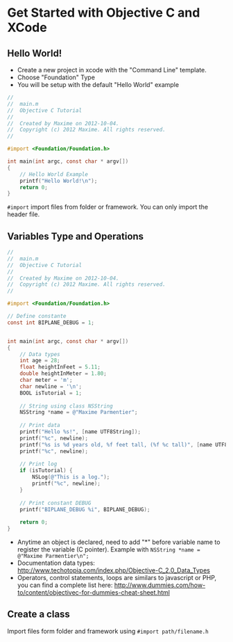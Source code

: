 # Get Started with Objective C and XCode

## Hello World!

* Create a new project in xcode with the "Command Line" template.
* Choose "Foundation" Type
* You will be setup with the default "Hello World" example

```objective-c
//
//  main.m
//  Objective C Tutorial
//
//  Created by Maxime on 2012-10-04.
//  Copyright (c) 2012 Maxime. All rights reserved.
//

#import <Foundation/Foundation.h>

int main(int argc, const char * argv[])
{     
    // Hello World Example
    printf("Hello World!\n");
    return 0;
}
```

`#import` import files from folder or framework. You can only import the header file.


## Variables Type and Operations

```objective-c
//
//  main.m
//  Objective C Tutorial
//
//  Created by Maxime on 2012-10-04.
//  Copyright (c) 2012 Maxime. All rights reserved.
//

#import <Foundation/Foundation.h>

// Define constante
const int BIPLANE_DEBUG = 1;


int main(int argc, const char * argv[])
{     
    // Data types
    int age = 28;
    float heightInFeet = 5.11;
    double heightInMeter = 1.80;
    char meter = 'm';
    char newline = '\n';
    BOOL isTutorial = 1;
    
    // String using class NSString
    NSString *name = @"Maxime Parmentier";
    
    // Print data
    printf("Hello %s!", [name UTF8String]);
    printf("%c", newline);
    printf("%s is %d years old, %f feet tall, (%f %c tall)", [name UTF8String], age, heightInFeet, heightInMeter, meter);
    printf("%c", newline);
    
    // Print log
    if (isTutorial) {
        NSLog(@"This is a log.");
        printf("%c", newline);
    }
    
    // Print constant DEBUG
    printf("BIPLANE_DEBUG %i", BIPLANE_DEBUG);
    
    return 0;
}
```

* Anytime an object is declared, need to add "*" before variable name to register the variable (C pointer). Example with `NSString *name = @"Maxime Parmentier\n";`
* Documentation data types: http://www.techotopia.com/index.php/Objective-C_2.0_Data_Types
* Operators, control statements, loops are similars to javascript or PHP, you can find a complete list here: http://www.dummies.com/how-to/content/objectivec-for-dummies-cheat-sheet.html

## Create a class

Import files form folder and framework using `#import path/filename.h`